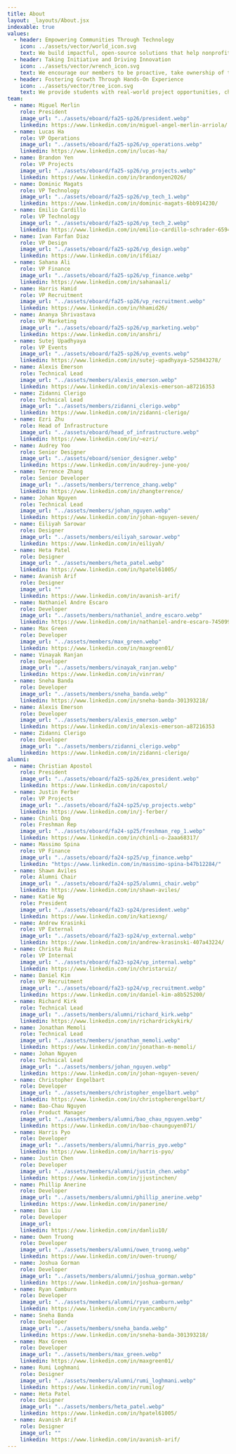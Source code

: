 ```yaml
---
title: About
layout: _layouts/About.jsx
indexable: true
values:
  - header: Empowering Communities Through Technology
    icon: ../assets/vector/world_icon.svg
    text: We build impactful, open-source solutions that help nonprofits serve their communities more effectively.
  - header: Taking Initiative and Driving Innovation
    icon: ../assets/vector/wrench_icon.svg
    text: We encourage our members to be proactive, take ownership of their work, and push the boundaries of what student-led teams can achieve.
  - header: Fostering Growth Through Hands-On Experience
    icon: ../assets/vector/tree_icon.svg
    text: We provide students with real-world project opportunities, challenging them to develop technical, leadership, and problem-solving skills.
team:
  - name: Miguel Merlin
    role: President
    image_url: "../assets/eboard/fa25-sp26/president.webp"
    linkedin: https://www.linkedin.com/in/miguel-angel-merlin-arriola/
  - name: Lucas Ha
    role: VP Operations
    image_url: "../assets/eboard/fa25-sp26/vp_operations.webp"
    linkedin: https://www.linkedin.com/in/lucas-ha/
  - name: Brandon Yen
    role: VP Projects
    image_url: "../assets/eboard/fa25-sp26/vp_projects.webp"
    linkedin: https://www.linkedin.com/in/brandonyen2026/
  - name: Dominic Magats
    role: VP Technology
    image_url: "../assets/eboard/fa25-sp26/vp_tech_1.webp"
    linkedin: https://www.linkedin.com/in/dominic-magats-6bb914230/
  - name: Emilio Cardillo
    role: VP Technology
    image_url: "../assets/eboard/fa25-sp26/vp_tech_2.webp"
    linkedin: https://www.linkedin.com/in/emilio-cardillo-schrader-6594b7308/
  - name: Ivan Farfan Diaz
    role: VP Design
    image_url: "../assets/eboard/fa25-sp26/vp_design.webp"
    linkedin: https://www.linkedin.com/in/ifdiaz/
  - name: Sahana Ali
    role: VP Finance
    image_url: "../assets/eboard/fa25-sp26/vp_finance.webp"
    linkedin: https://www.linkedin.com/in/sahanaali/
  - name: Harris Hamid
    role: VP Recruitment
    image_url: "../assets/eboard/fa25-sp26/vp_recruitment.webp"
    linkedin: https://www.linkedin.com/in/hhamid26/
  - name: Ananya Shrivastava
    role: VP Marketing
    image_url: "../assets/eboard/fa25-sp26/vp_marketing.webp"
    linkedin: https://www.linkedin.com/in/anshri/
  - name: Sutej Upadhyaya
    role: VP Events
    image_url: "../assets/eboard/fa25-sp26/vp_events.webp"
    linkedin: https://www.linkedin.com/in/sutej-upadhyaya-525843278/
  - name: Alexis Emerson
    role: Technical Lead
    image_url: "../assets/members/alexis_emerson.webp"
    linkedin: https://www.linkedin.com/in/alexis-emerson-a87216353
  - name: Zidanni Clerigo
    role: Technical Lead
    image_url: "../assets/members/zidanni_clerigo.webp"
    linkedin: https://www.linkedin.com/in/zidanni-clerigo/
  - name: Ezri Zhu
    role: Head of Infrastructure
    image_url: "../assets/eboard/head_of_infrastructure.webp"
    linkedin: https://www.linkedin.com/in/~ezri/
  - name: Audrey Yoo
    role: Senior Designer
    image_url: "../assets/eboard/senior_designer.webp"
    linkedin: https://www.linkedin.com/in/audrey-june-yoo/
  - name: Terrence Zhang
    role: Senior Developer
    image_url: "../assets/members/terrence_zhang.webp"
    linkedin: https://www.linkedin.com/in/zhangterrence/
  - name: Johan Nguyen
    role: Technical Lead
    image_url: "../assets/members/johan_nguyen.webp"
    linkedin: https://www.linkedin.com/in/johan-nguyen-seven/
  - name: Eiliyah Sarowar
    role: Designer
    image_url: "../assets/members/eiliyah_sarowar.webp"
    linkedin: https://www.linkedin.com/in/eiliyah/
  - name: Heta Patel
    role: Designer
    image_url: "../assets/members/heta_patel.webp"
    linkedin: https://www.linkedin.com/in/hpatel61005/
  - name: Avanish Arif
    role: Designer
    image_url: ""
    linkedin: https://www.linkedin.com/in/avanish-arif/
  - name: Nathaniel Andre Escaro
    role: Developer
    image_url: "../assets/members/nathaniel_andre_escaro.webp"
    linkedin: https://www.linkedin.com/in/nathaniel-andre-escaro-745099251/
  - name: Max Green
    role: Developer
    image_url: "../assets/members/max_green.webp"
    linkedin: https://www.linkedin.com/in/maxgreen01/
  - name: Vinayak Ranjan
    role: Developer
    image_url: "../assets/members/vinayak_ranjan.webp"
    linkedin: https://www.linkedin.com/in/vinrran/
  - name: Sneha Banda
    role: Developer
    image_url: "../assets/members/sneha_banda.webp"
    linkedin: https://www.linkedin.com/in/sneha-banda-301393218/
  - name: Alexis Emerson
    role: Developer
    image_url: "../assets/members/alexis_emerson.webp"
    linkedin: https://www.linkedin.com/in/alexis-emerson-a87216353
  - name: Zidanni Clerigo
    role: Developer
    image_url: "../assets/members/zidanni_clerigo.webp"
    linkedin: https://www.linkedin.com/in/zidanni-clerigo/
alumni:
  - name: Christian Apostol
    role: President
    image_url: "../assets/eboard/fa25-sp26/ex_president.webp"
    linkedin: https://www.linkedin.com/in/capostol/
  - name: Justin Ferber
    role: VP Projects
    image_url: "../assets/eboard/fa24-sp25/vp_projects.webp"
    linkedin: https://www.linkedin.com/in/j-ferber/
  - name: Chinli Ong
    role: Freshman Rep
    image_url: "../assets/eboard/fa24-sp25/freshman_rep_1.webp"
    linkedin: https://www.linkedin.com/in/chinli-o-2aaa68317/
  - name: Massimo Spina
    role: VP Finance
    image_url: "../assets/eboard/fa24-sp25/vp_finance.webp"
    linkedin: "https://www.linkedin.com/in/massimo-spina-b47b12284/"
  - name: Shawn Aviles
    role: Alumni Chair
    image_url: "../assets/eboard/fa24-sp25/alumni_chair.webp"
    linkedin: https://www.linkedin.com/in/shawn-aviles/
  - name: Katie Ng
    role: President
    image_url: "../assets/eboard/fa23-sp24/president.webp"
    linkedin: https://www.linkedin.com/in/katiexng/
  - name: Andrew Krasinki
    role: VP External
    image_url: "../assets/eboard/fa23-sp24/vp_external.webp"
    linkedin: https://www.linkedin.com/in/andrew-krasinski-407a43224/
  - name: Christa Ruiz
    role: VP Internal
    image_url: "../assets/eboard/fa23-sp24/vp_internal.webp"
    linkedin: https://www.linkedin.com/in/christaruiz/
  - name: Daniel Kim
    role: VP Recruitment
    image_url: "../assets/eboard/fa23-sp24/vp_recruitment.webp"
    linkedin: https://www.linkedin.com/in/daniel-kim-a8b525200/
  - name: Richard Kirk
    role: Technical Lead
    image_url: "../assets/members/alumni/richard_kirk.webp"
    linkedin: https://www.linkedin.com/in/richardrickykirk/
  - name: Jonathan Memoli
    role: Technical Lead
    image_url: "../assets/members/jonathan_memoli.webp"
    linkedin: https://www.linkedin.com/in/jonathan-m-memoli/
  - name: Johan Nguyen
    role: Technical Lead
    image_url: "../assets/members/johan_nguyen.webp"
    linkedin: https://www.linkedin.com/in/johan-nguyen-seven/
  - name: Christopher Engelbart
    role: Developer
    image_url: "../assets/members/christopher_engelbart.webp"
    linkedin: https://www.linkedin.com/in/christopherengelbart/
  - name: Bao-Chau Nguyen
    role: Product Manager
    image_url: "../assets/members/alumni/bao_chau_nguyen.webp"
    linkedin: https://www.linkedin.com/in/bao-chaunguyen071/
  - name: Harris Pyo
    role: Developer
    image_url: "../assets/members/alumni/harris_pyo.webp"
    linkedin: https://www.linkedin.com/in/harris-pyo/
  - name: Justin Chen
    role: Developer
    image_url: "../assets/members/alumni/justin_chen.webp"
    linkedin: https://www.linkedin.com/in/jjustinchen/
  - name: Phillip Anerine
    role: Developer
    image_url: "../assets/members/alumni/phillip_anerine.webp"
    linkedin: https://www.linkedin.com/in/panerine/
  - name: Dan Liu
    role: Developer
    image_url:
    linkedin: https://www.linkedin.com/in/danliu10/
  - name: Owen Truong
    role: Developer
    image_url: "../assets/members/alumni/owen_truong.webp"
    linkedin: https://www.linkedin.com/in/owen-truong/
  - name: Joshua Gorman
    role: Developer
    image_url: "../assets/members/alumni/joshua_gorman.webp"
    linkedin: https://www.linkedin.com/in/joshua-gorman/
  - name: Ryan Camburn
    role: Developer
    image_url: "../assets/members/alumni/ryan_camburn.webp"
    linkedin: https://www.linkedin.com/in/ryancamburn/
  - name: Sneha Banda
    role: Developer
    image_url: "../assets/members/sneha_banda.webp"
    linkedin: https://www.linkedin.com/in/sneha-banda-301393218/
  - name: Max Green
    role: Developer
    image_url: "../assets/members/max_green.webp"
    linkedin: https://www.linkedin.com/in/maxgreen01/
  - name: Rumi Loghmani
    role: Designer
    image_url: "../assets/members/alumni/rumi_loghmani.webp"
    linkedin: https://www.linkedin.com/in/rumilog/
  - name: Heta Patel
    role: Designer
    image_url: "../assets/members/heta_patel.webp"
    linkedin: https://www.linkedin.com/in/hpatel61005/
  - name: Avanish Arif
    role: Designer
    image_url: ""
    linkedin: https://www.linkedin.com/in/avanish-arif/
---
```

